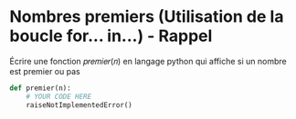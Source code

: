# Nombres premiers (Utilisation de la boucle for... in...) - Rappel
Écrire une fonction 𝑝𝑟𝑒𝑚𝑖𝑒𝑟(𝑛) en langage python qui affiche si un nombre est premier ou pas
```python
def premier(n):
    # YOUR CODE HERE
    raiseNotImplementedError()
```
